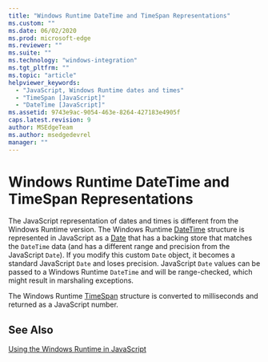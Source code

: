 ```yaml
---
title: "Windows Runtime DateTime and TimeSpan Representations"
ms.custom: ""
ms.date: 06/02/2020
ms.prod: microsoft-edge
ms.reviewer: ""
ms.suite: ""
ms.technology: "windows-integration"
ms.tgt_pltfrm: ""
ms.topic: "article"
helpviewer_keywords: 
  - "JavaScript, Windows Runtime dates and times"
  - "TimeSpan [JavaScript]"
  - "DateTime [JavaScript]"
ms.assetid: 9743e9ac-9054-463e-8264-427183e4905f
caps.latest.revision: 9
author: MSEdgeTeam
ms.author: msedgedevrel
manager: ""
---
```

# Windows Runtime DateTime and TimeSpan Representations  

The JavaScript representation of dates and times is different from the Windows Runtime version.  The Windows Runtime [DateTime][UwpWindowsFoundationDatetime] structure is represented in JavaScript as a [Date][MDNDate] that has a backing store that matches the `DateTime` data \(and has a different range and precision from the JavaScript `Date`\).  If you modify this custom `Date` object, it becomes a standard JavaScript `Date` and loses precision.  JavaScript `Date` values can be passed to a Windows Runtime `DateTime` and will be range-checked, which might result in marshaling exceptions.  

 The Windows Runtime [TimeSpan][UwpWindowsFoundationTimespan] structure is converted to milliseconds and returned as a JavaScript number.  

## See Also  

[Using the Windows Runtime in JavaScript][WindowsRuntimeJavascript]  

<!-- image links -->  

<!-- links -->  

[WindowsRuntimeJavascript]: /microsoft-edge/windows-runtime/using-the-windows-runtime-in-javascript "Using the Windows Runtime in JavaScript"  

[UwpWindowsFoundationDatetime]: /uwp/api/Windows.Foundation.DateTime "DateTime Struct"  
[UwpWindowsFoundationTimespan]: /uwp/api/windows.foundation.timespan "TimeSpan Struct"  

[MDNDate]: https://developer.mozilla.org/docs/Web/JavaScript/Reference/Global_Objects/Date "Date | MDN"  

